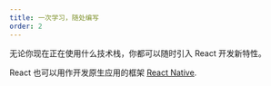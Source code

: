 ```yaml
---
title: 一次学习，随处编写
order: 2
---
```


无论你现在正在使用什么技术栈，你都可以随时引入 React 开发新特性。

React 也可以用作开发原生应用的框架 [React Native](https://facebook.github.io/react-native/).


